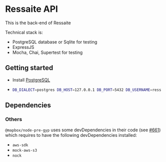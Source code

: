 # Ressaite API

This is the back-end of Ressaite

Technical stack is:

- PostgreSQL database or Sqlite for testing
- ExpressJS
- Mocha, Chai, Supertest for testing

## Getting started

- Install [PostgreSQL](https://www.postgresql.org/)
- ```sh
  DB_DIALECT=postgres DB_HOST=127.0.0.1 DB_PORT=5432 DB_USERNAME=ressaite DB_PASSWORD=ressaite DB_NAME=ressaite node migrator.js up
  ```

## Dependencies

### Others

`@mapbox/node-pre-gyp` uses some devDependencies in their code (see [#661](https://github.com/mapbox/node-pre-gyp/issues/661)) which requires to have the following devDependencies installed:

- `aws-sdk`
- `mock-aws-s3`
- `nock`